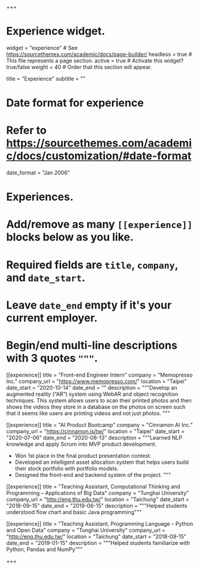 +++
# Experience widget.
widget = "experience"  # See https://sourcethemes.com/academic/docs/page-builder/
headless = true  # This file represents a page section.
active = true  # Activate this widget? true/false
weight = 40  # Order that this section will appear.

title = "Experience"
subtitle = ""

# Date format for experience
#   Refer to https://sourcethemes.com/academic/docs/customization/#date-format
date_format = "Jan 2006"

# Experiences.
#   Add/remove as many `[[experience]]` blocks below as you like.
#   Required fields are `title`, `company`, and `date_start`.
#   Leave `date_end` empty if it's your current employer.
#   Begin/end multi-line descriptions with 3 quotes `"""`.
[[experience]]
  title = "Front-end Engineer Intern"
  company = "Memopresso Inc."
  company_url = "https://www.memopresso.com/"
  location = "Taipei"
  date_start = "2020-10-14"
  date_end = ""
  description = """Develop an augmented reality (“AR”) system using WebAR and object recognition techniques. This system allows
users to scan their printed photos and then shows the videos they store in a database on the photos on screen such that
it seems like users are printing videos and not just photos.
  """

[[experience]]
  title = "AI Product Bootcamp"
  company = "Cinnamon AI Inc."
  company_url = "https://cinnamon.is/tw/"
  location = "Taipei"
  date_start = "2020-07-06"
  date_end = "2020-08-13"
  description = """Learned NLP knowledge and apply Scrum into MVP product development.
  * Won 1st place in the final product presentation contest.
  * Developed an intelligent asset allocation system that helps users build their stock portfolio with portfolio models.
  * Designed the front-end and backend system of the project.
  """

[[experience]]
  title = "Teaching Assistant, Computational Thinking and Programming – Applications of Big Data"
  company = "Tunghai University"
  company_url = "http://eng.thu.edu.tw/"
  location = "Taichung"
  date_start = "2018-09-15"
  date_end = "2019-06-15"
  description = """Helped students understood flow chart and basic Java programming"""

[[experience]]
  title = "Teaching Assistant, Programming Language – Python and Open Data"
  company = "Tunghai University"
  company_url = "http://eng.thu.edu.tw/"
  location = "Taichung"
  date_start = "2018-09-15"
  date_end = "2019-01-15"
  description = """Helped students familiarize with Python, Pandas and NumPy"""

+++
